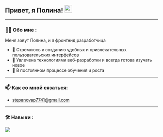 
<h2>
  Привет, я Полина!
  <img src="https://media.giphy.com/media/hvRJCLFzcasrR4ia7z/giphy.gif" width="25px"/>
</h2>

---

### :woman_technologist: Обо мне :
Меня зовут Полина, и я фронтенд разработчица
- 🎨 Стремлюсь к созданию удобных и привлекательных пользовательских интерфейсов
- 🚀 Увлечена технологиями веб-разработки и всегда готова изучать новое
- 🌱 В постоянном процессе обучения и роста

---

### 📫 Как со мной сязаться: 
- stepanovap7741@gmail.com

---

### :hammer_and_wrench: Навыки :
<div>
  <img src="https://cdn.jsdelivr.net/gh/devicons/devicon@latest/icons/javascript/javascript-original.svg" />
          
<!--
**Pstepanova21/Pstepanova21** is a ✨ _special_ ✨ repository because its `README.md` (this file) appears on your GitHub profile.

Here are some ideas to get you started:

- 🔭 I’m currently working on ...
- 🌱 I’m currently learning ...
- 👯 I’m looking to collaborate on ...
- 🤔 I’m looking for help with ...
- 💬 Ask me about ...
- 📫 How to reach me: ...
- 😄 Pronouns: ...
- ⚡ Fun fact: ...
-->
